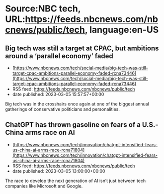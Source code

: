 # Source:NBC tech, URL:https://feeds.nbcnews.com/nbcnews/public/tech, language:en-US

## Big tech was still a target at CPAC, but ambitions around a ‘parallel economy’ faded
 - [https://www.nbcnews.com/tech/social-media/big-tech-was-still-target-cpac-ambitions-parallel-economy-faded-rcna73446](https://www.nbcnews.com/tech/social-media/big-tech-was-still-target-cpac-ambitions-parallel-economy-faded-rcna73446)
 - RSS feed: https://feeds.nbcnews.com/nbcnews/public/tech
 - date published: 2023-03-05 15:57:57+00:00

Big tech was in the crosshairs once again at one of the biggest annual gatherings of conservative politicians and personalities.

## ChatGPT has thrown gasoline on fears of a U.S.-China arms race on AI
 - [https://www.nbcnews.com/tech/innovation/chatgpt-intensified-fears-us-china-ai-arms-race-rcna71804](https://www.nbcnews.com/tech/innovation/chatgpt-intensified-fears-us-china-ai-arms-race-rcna71804)
 - RSS feed: https://feeds.nbcnews.com/nbcnews/public/tech
 - date published: 2023-03-05 13:00:00+00:00

The race to develop the next generation of AI isn’t just between tech companies like Microsoft and Google.


